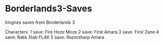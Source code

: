 # Borderlands3-Saves
 kingnes saves from Borderlands 3

Characters:
1 save: Fire Hoze Moze
2 save: First Amara
3 save: First Zane
4 save: Rakk Stab FL4K
5 save: Razorsharp Amara
